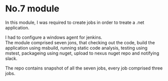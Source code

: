 # No.7 module

In this module, I was required to create jobs in order to treate a .net application.

I had to configure a windows agent for jenkins.<br>
The module comprised seven jons, that checking out the code, build the application using msbuild, running static code analysis, testing using mstest, packageing using nuget, upload to nexus nuget repo and notifying slack.

The repo contains snapshot of all the seven jobs, every job comprised three jobs.
